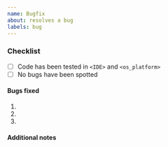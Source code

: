 ```yaml
---
name: Bugfix
about: resolves a bug
labels: bug
---
```


### Checklist
<!-- specified your IDE and OS platform -->
* [ ] Code has been tested in `<IDE>` and `<os_platform>`
* [ ] No bugs have been spotted

#### Bugs fixed

<!-- list all bugs fixed, please reference gh issues if possible. Please write it as `Closes #<issue_numer>` to automatically close the issues once this gets merged. -->

1. 
2. 
3. 

#### Additional notes

<!-- if you have any additional notes please add them here. -->
